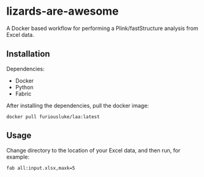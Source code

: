 # lizards-are-awesome

A Docker based workflow for performing a Plink/fastStructure analysis from Excel data.


## Installation

Dependencies:

 * Docker
 * Python
 * Fabric

After installing the dependencies, pull the docker image:

```
docker pull furiousluke/laa:latest
```

## Usage

Change directory to the location of your Excel data, and then run, for example:

```
fab all:input.xlsx,maxk=5
```
